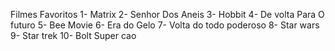 Filmes Favoritos
1- Matrix
2- Senhor Dos Aneis
3- Hobbit
4- De volta Para O futuro
5- Bee Movie
6- Era do Gelo
7- Volta do todo poderoso
8- Star wars
9- Star trek
10- Bolt Super cao 